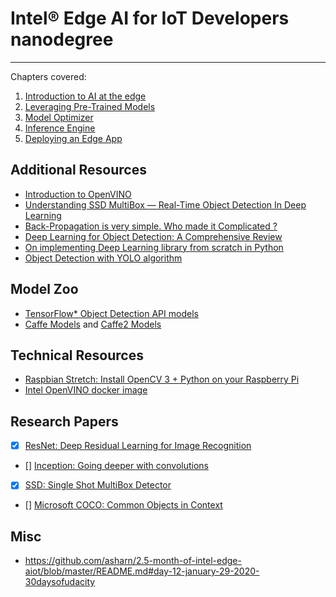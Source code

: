 # Intel® Edge AI for IoT Developers nanodegree 

---
Chapters covered:

1. [Introduction to AI at the edge](1.%20Introduction%20to%20AI%20at%20the%20edge)
2. [Leveraging Pre-Trained Models](2.%20Leveraging%20Pre-Trained%20Models)
3. [Model Optimizer](3.%20Model%20Optimizer)
4. [Inference Engine](4.%20Inference%20Engine)
5. [Deploying an Edge App](5.%20Deploying%20an%20Edge%20App)


## Additional Resources

- [Introduction to OpenVINO](https://towardsdatascience.com/introduction-to-openvino-897e705a1f0a)
- [Understanding SSD MultiBox — Real-Time Object Detection In Deep Learning](https://towardsdatascience.com/understanding-ssd-multibox-real-time-object-detection-in-deep-learning-495ef744fab)
- [Back-Propagation is very simple. Who made it Complicated ?](https://medium.com/@14prakash/back-propagation-is-very-simple-who-made-it-complicated-97b794c97e5c)
- [Deep Learning for Object Detection: A Comprehensive Review](https://towardsdatascience.com/deep-learning-for-object-detection-a-comprehensive-review-73930816d8d9)
- [On implementing Deep Learning library from scratch in Python](https://towardsdatascience.com/on-implementing-deep-learning-library-from-scratch-in-python-c93c942710a8)
- [Object Detection with YOLO algorithm](http://datahacker.rs/object-detection-yolo-algorithm/)


## Model Zoo

- [TensorFlow* Object Detection API models](https://github.com/tensorflow/models/blob/master/research/object_detection/g3doc/detection_model_zoo.md)
- [Caffe Models](https://github.com/BVLC/caffe/tree/master/models) and [Caffe2 Models](https://github.com/caffe2/models)


## Technical Resources

- [Raspbian Stretch: Install OpenCV 3 + Python on your Raspberry Pi](https://www.pyimagesearch.com/2017/09/04/raspbian-stretch-install-opencv-3-python-on-your-raspberry-pi/)
- [Intel OpenVINO docker image](https://github.com/mmphego/my-dockerfiles/blob/master/intel-openvino/)


## Research Papers

- [x]  [ResNet: Deep Residual Learning for Image Recognition](https://arxiv.org/abs/1512.03385)
- []  [Inception: Going deeper with convolutions](https://arxiv.org/pdf/1409.4842.pdf)
- [x]  [SSD: Single Shot MultiBox Detector](https://arxiv.org/abs/1512.02325.pdf)
- []  [Microsoft COCO: Common Objects in Context](https://arxiv.org/pdf/1405.0312)

## Misc

- https://github.com/asharn/2.5-month-of-intel-edge-aiot/blob/master/README.md#day-12-january-29-2020-30daysofudacity
